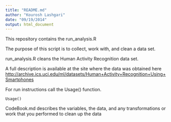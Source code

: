 ```yaml
---
title: "README.md"
author: "Kourosh Lashgari"
date: "09/19/2014"
output: html_document
---
```


This repository contains the run_analysis.R  

The purpose of this script is to collect, work with, and clean a data set. 

run_analysis.R cleans the  Human Activity Recognition data set. 

A full description is available at the site where the data was obtained here
<http://archive.ics.uci.edu/ml/datasets/Human+Activity+Recognition+Using+Smartphones> 

For run instructions call the Usage() function.
```{r}
Usage()
```


CodeBook.md describes the variables, the data, and any transformations or work that you performed to clean up the data
